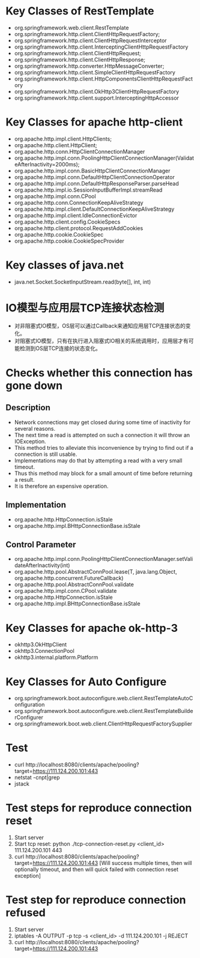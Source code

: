 # Key Classes of RestTemplate
- org.springframework.web.client.RestTemplate
- org.springframework.http.client.ClientHttpRequestFactory;
- org.springframework.http.client.ClientHttpRequestInterceptor
- org.springframework.http.client.InterceptingClientHttpRequestFactory
- org.springframework.http.client.ClientHttpRequest;
- org.springframework.http.client.ClientHttpResponse;
- org.springframework.http.converter.HttpMessageConverter;
- org.springframework.http.client.SimpleClientHttpRequestFactory
- org.springframework.http.client.HttpComponentsClientHttpRequestFactory
- org.springframework.http.client.OkHttp3ClientHttpRequestFactory
- org.springframework.http.client.support.InterceptingHttpAccessor

# Key Classes for apache http-client
- org.apache.http.impl.client.HttpClients;
- org.apache.http.client.HttpClient;
- org.apache.http.conn.HttpClientConnectionManager
- org.apache.http.impl.conn.PoolingHttpClientConnectionManager(ValidateAfterInactivity=2000ms);
- org.apache.http.impl.conn.BasicHttpClientConnectionManager
- org.apache.http.impl.conn.DefaultHttpClientConnectionOperator
- org.apache.http.impl.conn.DefaultHttpResponseParser.parseHead
- org.apache.http.impl.io.SessionInputBufferImpl.streamRead
- org.apache.http.impl.conn.CPool
- org.apache.http.conn.ConnectionKeepAliveStrategy
- org.apache.http.impl.client.DefaultConnectionKeepAliveStrategy
- org.apache.http.impl.client.IdleConnectionEvictor
- org.apache.http.client.config.CookieSpecs
- org.apache.http.client.protocol.RequestAddCookies
- org.apache.http.cookie.CookieSpec
- org.apache.http.cookie.CookieSpecProvider

# Key classes of java.net
- java.net.Socket.SocketInputStream.read(byte[], int, int)

# IO模型与应用层TCP连接状态检测
- 对非阻塞式IO模型，OS层可以通过Callback来通知应用层TCP连接状态的变化。
- 对阻塞式IO模型，只有在执行进入阻塞式IO相关的系统调用时，应用层才有可能检测到OS层TCP连接的状态变化。

# Checks whether this connection has gone down
## Description
- Network connections may get closed during some time of inactivity for several reasons. 
- The next time a read is attempted on such a connection it will throw an IOException. 
- This method tries to alleviate this inconvenience by trying to find out if a connection is still usable. 
- Implementations may do that by attempting a read with a very small timeout. 
- Thus this method may block for a small amount of time before returning a result. 
- It is therefore an expensive operation.
## Implementation
- org.apache.http.HttpConnection.isStale
- org.apache.http.impl.BHttpConnectionBase.isStale
## Control Parameter
- org.apache.http.impl.conn.PoolingHttpClientConnectionManager.setValidateAfterInactivity(int)
- org.apache.http.pool.AbstractConnPool.lease(T, java.lang.Object, org.apache.http.concurrent.FutureCallback<E>)
- org.apache.http.pool.AbstractConnPool.validate
- org.apache.http.impl.conn.CPool.validate
- org.apache.http.HttpConnection.isStale
- org.apache.http.impl.BHttpConnectionBase.isStale

# Key Classes for apache ok-http-3
- okhttp3.OkHttpClient
- okhttp3.ConnectionPool
- okhttp3.internal.platform.Platform

# Key Classes for Auto Configure
- org.springframework.boot.autoconfigure.web.client.RestTemplateAutoConfiguration
- org.springframework.boot.autoconfigure.web.client.RestTemplateBuilderConfigurer
- org.springframework.boot.web.client.ClientHttpRequestFactorySupplier

# Test
- curl http://localhost:8080/clients/apache/pooling?target=https://111.124.200.101:443
- netstat -cnpt|grep <pid>
- jstack <pid>

# Test steps for reproduce connection reset
1. Start server
2. Start tcp reset: python ./tcp-connection-reset.py <client_id> 111.124.200.101 443
3. curl http://localhost:8080/clients/apache/pooling?target=https://111.124.200.101:443 [Will success multiple times, then will optionally timeout, and then will quick failed with connection reset exception]

# Test step for reproduce connection refused
1. Start server
2. iptables -A OUTPUT -p tcp -s <client_id> -d 111.124.200.101 -j REJECT
3. curl http://localhost:8080/clients/apache/pooling?target=https://111.124.200.101:443
